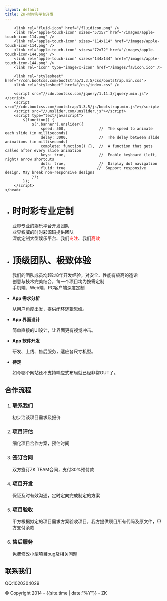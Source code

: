 ```yaml
---
layout: default
title: ZK-时时彩平台开发
---
```

<html>
	<head>
	    <meta http-equiv="content-type" content="text/html; charset=utf-8" />
	    <meta name="viewport" content="width=device-width, initial-scale=1.0" />
	    <title>{{ page.title }}</title>
		<meta name="keywords" content="时时彩,时时彩制作,时时彩开发,11选5,快乐十分,快3,十一运夺金,幸运农场,大乐透,双色球,时时彩网" />
    	<meta name="description" content="业界专业的娱乐平台开发团队" />

		<link rel="fluid-icon" href="/fluidicon.png" />
	    <link rel="apple-touch-icon" sizes="57x57" href="/images/apple-touch-icon-114.png" />
	    <link rel="apple-touch-icon" sizes="114x114" href="/images/apple-touch-icon-114.png" />
	    <link rel="apple-touch-icon" sizes="72x72" href="/images/apple-touch-icon-144.png" />
	    <link rel="apple-touch-icon" sizes="144x144" href="/images/apple-touch-icon-144.png" />
	    <link rel="icon" type="image/x-icon" href="/images/favicon.ico" />

	    <link rel="stylesheet" href="//cdn.bootcss.com/bootstrap/3.3.5/css/bootstrap.min.css">
	    <link rel="stylesheet" href="/css/index.css" />

	    <script src="//cdn.bootcss.com/jquery/1.11.3/jquery.min.js"></script>
	    <script src="//cdn.bootcss.com/bootstrap/3.3.5/js/bootstrap.min.js"></script>
	    <script src="//unslider.com/unslider.js"></script>
	    <script type="text/javascript">
	    	$(function() {
			    $('.banner').unslider({
					speed: 500,               //  The speed to animate each slide (in milliseconds)
					delay: 3000,              //  The delay between slide animations (in milliseconds)
					complete: function() {},  //  A function that gets called after every slide animation
					keys: true,               //  Enable keyboard (left, right) arrow shortcuts
					dots: true,               //  Display dot navigation
					fluid: true              //  Support responsive design. May break non-responsive designs
				});
			});
	    </script>
	</head>
<body>
		<div class="banner">
			<ul>
				<li style="background-image: url('../images/lunbo_bg1.png');">
					<div class="inner">
						<h1>时时彩专业定制</h1>
						<p>业界专业的娱乐平台开发团队<br />
						业界权威的时时彩源码提供团队<br />
						深度定制大型娱乐平台、我们<span style="color: red">专注</span>、我们<span style="color: red">高效</span>
						</p>
					</div>
				</li>
				<li style="background-image: url('../images/lunbo_bg2.png');">
					<div class="inner">
						<h1>顶级团队、极致体验</h1>
						<p>我们的团队成员均超过8年开发经验。对安全、性能有极高的造诣<br />
						创意与技术完美结合，每一个项目均为按需定制<br />
						手机端、Web端、PC客户端深度定制
						</p>
					</div>
				</li>
			</ul>
		</div>
		<div class="service">
			<ul class="wrap">
				<li class="service1">
					<b>App 需求分析</b>
					<p>从用户角度出发，提供闭环逻辑思维。</p>
				</li>
				<li class="service2">
					<b>App 界面设计</b>
					<p>简单直接的UI设计，让界面更有视觉冲击。</p>
				</li>
				<li class="service3">
					<b>App 软件开发</b>
					<p>研发、上线、售后服务，适应各尺寸机型。</p>
				</li>
				<li class="service4">
					<b>待定</b>
					<p>如今哪个网站还不支持响应式布局就已经非常OUT了。</p>
				</li>
			</ul>
		</div>
		<div class="cooperation wrap">
			<h2>合作流程</h2>
			<ol>
				<li>
					<div>
						<h3>联系我们</h3>
						<p>初步洽谈项目需求及报价</p>
					</div>
				</li>
				<li>
					<div>
						<h3>项目评估</h3>
						<p>细化项目合作方案，预估时间</p>
					</div>
				</li>
				<li>
					<div>
						<h3>签订合同</h3>
						<p>双方签订ZK TEAM合同，支付30%预付款</p>
					</div>
				</li>
				<li>
					<div>
						<h3>项目开发</h3>
						<p>保证及时有效沟通，定时定向完成制定的方案</p>
					</div>
				</li>
				<li>
					<div>
						<h3>项目验收</h3>
						<p>甲方根据拟定的项目需求方案验收项目，我方提供项目所有代码及原文件，甲方支付余款</p>
					</div>
				</li>
				<li>
					<div>
						<h3>售后服务</h3>
						<p>免费修改小型项目bug及相关问题</p>
					</div>
				</li>
			</ol>
		</div>
		<div class="contact">
			<div class="wrap">
				<h2>联系我们</h2>
				<p>QQ:1020304029</p>
			</div>
		</div>
		<div class="wrap footer">
			<p>&copy;&nbsp;Copyright 2014 - {{site.time | date:"%Y"}} - ZK</p>
		</div>
</body>
</html>
